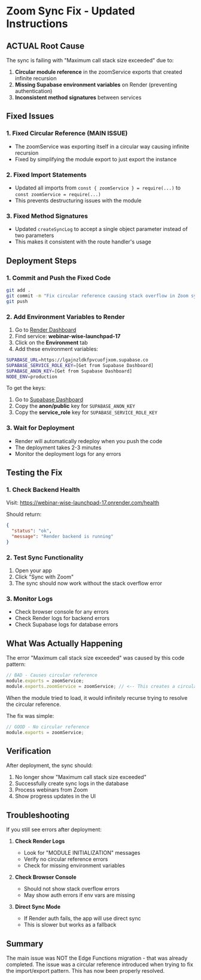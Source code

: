 # Zoom Sync Fix - Updated Instructions

## ACTUAL Root Cause

The sync is failing with "Maximum call stack size exceeded" due to:
1. **Circular module reference** in the zoomService exports that created infinite recursion
2. **Missing Supabase environment variables** on Render (preventing authentication)
3. **Inconsistent method signatures** between services

## Fixed Issues

### 1. Fixed Circular Reference (MAIN ISSUE)
- The zoomService was exporting itself in a circular way causing infinite recursion
- Fixed by simplifying the module export to just export the instance

### 2. Fixed Import Statements
- Updated all imports from `const { zoomService } = require(...)` to `const zoomService = require(...)`
- This prevents destructuring issues with the module

### 3. Fixed Method Signatures
- Updated `createSyncLog` to accept a single object parameter instead of two parameters
- This makes it consistent with the route handler's usage

## Deployment Steps

### 1. Commit and Push the Fixed Code

```bash
git add .
git commit -m "Fix circular reference causing stack overflow in Zoom sync"
git push
```

### 2. Add Environment Variables to Render

1. Go to [Render Dashboard](https://dashboard.render.com)
2. Find service: **webinar-wise-launchpad-17**
3. Click on the **Environment** tab
4. Add these environment variables:

```bash
SUPABASE_URL=https://lgajnzldkfpvcuofjxom.supabase.co
SUPABASE_SERVICE_ROLE_KEY=[Get from Supabase Dashboard]
SUPABASE_ANON_KEY=[Get from Supabase Dashboard]
NODE_ENV=production
```

To get the keys:
1. Go to [Supabase Dashboard](https://app.supabase.com/project/lgajnzldkfpvcuofjxom/settings/api)
2. Copy the **anon/public** key for `SUPABASE_ANON_KEY`
3. Copy the **service_role** key for `SUPABASE_SERVICE_ROLE_KEY`

### 3. Wait for Deployment

- Render will automatically redeploy when you push the code
- The deployment takes 2-3 minutes
- Monitor the deployment logs for any errors

## Testing the Fix

### 1. Check Backend Health
Visit: https://webinar-wise-launchpad-17.onrender.com/health

Should return:
```json
{
  "status": "ok",
  "message": "Render backend is running"
}
```

### 2. Test Sync Functionality
1. Open your app
2. Click "Sync with Zoom"
3. The sync should now work without the stack overflow error

### 3. Monitor Logs
- Check browser console for any errors
- Check Render logs for backend errors
- Check Supabase logs for database errors

## What Was Actually Happening

The error "Maximum call stack size exceeded" was caused by this code pattern:

```javascript
// BAD - Causes circular reference
module.exports = zoomService;
module.exports.zoomService = zoomService; // <-- This creates a circular reference
```

When the module tried to load, it would infinitely recurse trying to resolve the circular reference.

The fix was simple:
```javascript
// GOOD - No circular reference
module.exports = zoomService;
```

## Verification

After deployment, the sync should:
1. No longer show "Maximum call stack size exceeded"
2. Successfully create sync logs in the database
3. Process webinars from Zoom
4. Show progress updates in the UI

## Troubleshooting

If you still see errors after deployment:

1. **Check Render Logs**
   - Look for "MODULE INITIALIZATION" messages
   - Verify no circular reference errors
   - Check for missing environment variables

2. **Check Browser Console**
   - Should not show stack overflow errors
   - May show auth errors if env vars are missing

3. **Direct Sync Mode**
   - If Render auth fails, the app will use direct sync
   - This is slower but works as a fallback

## Summary

The main issue was NOT the Edge Functions migration - that was already completed. The issue was a circular reference introduced when trying to fix the import/export pattern. This has now been properly resolved.
